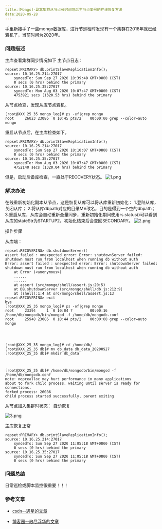 ```yaml
---
title:[Mongo]-副本集群从节点长时间落后主节点案例的在线恢复方法
date:2020-09-28
---
```




​	手里新接手了一些mongo数据库，进行节巡检时发现有一个集群在2018年就已经宕机了，当前时间为2020年。



### 问题描述

主库查看集群同步情况如下
主节点日志：

```
repset:PRIMARY> db.printSlaveReplicationInfo();
source: 10.16.25.214:27017
    syncedTo: Sun Sep 27 2020 10:39:48 GMT+0800 (CST)
    0 secs (0 hrs) behind the primary 
source: 10.16.25.35:27017
    syncedTo: Mon Aug 03 2020 10:07:47 GMT+0800 (CST)
    4753921 secs (1320.53 hrs) behind the primary
```

从节点检查，发现从库节点宕机。

```shell
[root@XXX_25_35 mongo_log]# ps -ef|grep mongo
root     26023 23086  0 10:45 pts/2    00:00:00 grep --color=auto mongo
```

重启从节点后，在主库检查如下。

```
repset:PRIMARY> db.printSlaveReplicationInfo();
source: 10.16.25.214:27017
    syncedTo: Sun Sep 27 2020 10:10:07 GMT+0800 (CST)
    0 secs (0 hrs) behind the primary 
source: 10.16.25.35:27017
    syncedTo: Mon Aug 03 2020 10:07:47 GMT+0800 (CST)
    4752140 secs (1320.04 hrs) behind the primary
```

但是，启动后备库检查，一直处于RECOVERY状态。
![1.png](http://cdn.lifemini.cn/dbblog/20200927/3bf826ea3454426886627c11cbc79dec.png)



### 解决办法

在线重新初始化副本从节点，这是恢复从库可以将从库重新初始化：
1.登陆从库，关闭从库；
2.将从库dbpath对应的目录MV改名，目的是得到一个空的dbpath；
3.重启从库，从库会自动重新全量同步，重新初始化期间使用rs.status()可以看到从库的stateStr为STARTUP2，初始化结束后会变回SECONDARY。
![2.png](http://cdn.lifemini.cn/dbblog/20200927/d8c30127f9724a15bc8cc220dea126dd.png)

操作步骤

从库端：

```
repset:RECOVERING> db.shutdownServer()
assert failed : unexpected error: Error: shutdownServer failed: shutdown must run from localhost when running db without auth
Error: assert failed : unexpected error: Error: shutdownServer failed: shutdown must run from localhost when running db without auth
    at Error (<anonymous>)
    ......
    ......
    at assert (src/mongo/shell/assert.js:20:5)
    at DB.shutdownServer (src/mongo/shell/db.js:212:9)
    at (shell):1:4 at src/mongo/shell/assert.js:13
repset:RECOVERING> exit
bye
[root@XXX_25_35 mongo_log]# ps -ef|grep mongo
root     23394     1  0 10:04 ?        00:00:16 /home/db/mongodb/bin/mongod -f /home/db/mongodb.conf
root     25948 23086  0 10:44 pts/2    00:00:00 grep --color=auto mongo




[root@XXX_25_35 mongo_log]# cd /home/db/
[root@XXX_25_35 db]# mv db_data db_data_20200927
[root@XXX_25_35 db]# mkdir db_data



[root@XXX_25_35 db]# /home/db/mongodb/bin/mongod -f /home/db/mongodb.conf
note: noprealloc may hurt performance in many applications
about to fork child process, waiting until server is ready for connections.
forked process: 26086
child process started successfully, parent exiting
```

从节点加入集群时状态：
自动恢复

![3.png](http://cdn.lifemini.cn/dbblog/20200927/4c1002e2bd944e9eaee92bbe79d7b235.png)

主库恢复正常

```
repset:PRIMARY> db.printSlaveReplicationInfo();
source: 10.16.25.214:27017
    syncedTo: Sun Sep 27 2020 11:05:18 GMT+0800 (CST)
    0 secs (0 hrs) behind the primary 
source: 10.16.25.35:27017
    syncedTo: Sun Sep 27 2020 11:05:18 GMT+0800 (CST)
    0 secs (0 hrs) behind the primary
```



### 问题总结

日常巡检或脚本监控很重要！！！



### 参考文章

- [csdn--遇星的文章](https://blog.csdn.net/weixin_39004901/article/details/102597400)

- [博客园--散尽浮华的文章](https://www.cnblogs.com/kevingrace/p/8178549.html)